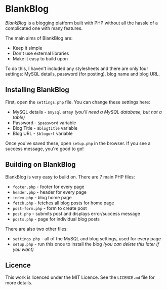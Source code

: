 # BlankBlog

*BlankBlog* is a blogging platform built with PHP without all the hassle of a complicated one with many features.

The main aims of BlankBlog are:

- Keep it simple
- Don't use external libraries
- Make it easy to build upon

To do this, I haven't included any stylesheets and there are only four settings: MySQL details, password (for posting), blog name and blog URL.

## Installing BlankBlog

First, open the `settings.php` file. You can change these settings here:

- MySQL details - `$mysql` array *(you'll need a MySQL database, but not a table)*
- Password - `$password` variable
- Blog Title - `$blogtitle` variable
- Blog URL - `$blogurl` variable

Once you've saved these, open `setup.php` in the browser. If you see a success message, you're good to go!

## Building on BlankBlog

BlankBlog is very easy to build on. There are 7 main PHP files:

- `footer.php` - footer for every page
- `header.php` - header for every page
- `index.php` - blog home page
- `fetch.php` - fetches all blog posts for home page
- `post-form.php` - form to create post
- `post.php` - submits post and displays error/success message
- `posts.php` - page for individual blog posts

There are also two other files:

- `settings.php` - all of the MySQL and blog settings, used for every page
- `setup.php` - run this once to install the blog *(you can delete this later if you want)*

## Licence

This work is licenced under the MIT Licence. See the `LICENCE.md` file for more details.